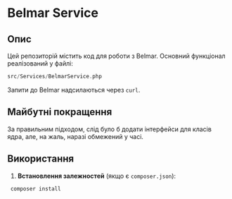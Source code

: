 # Belmar Service

## Опис
Цей репозиторій містить код для роботи з Belmar. Основний функціонал реалізований у файлі:
```php
src/Services/BelmarService.php
```
Запити до Belmar надсилаються через `curl`.

## Майбутні покращення
За правильним підходом, слід було б додати інтерфейси для класів ядра, але, на жаль, наразі обмежений у часі.

## Використання

1. **Встановлення залежностей** (якщо є `composer.json`):
```sh
 composer install
